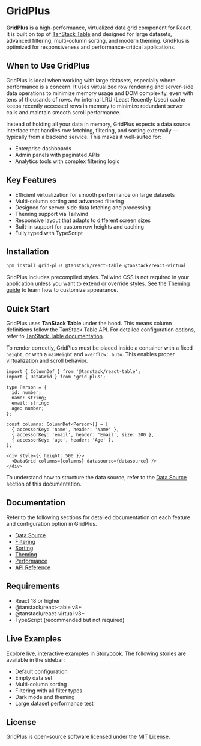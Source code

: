 # GridPlus

**GridPlus** is a high-performance, virtualized data grid component for React. It is built on top of [TanStack Table](https://tanstack.com/table) and designed for large datasets, advanced filtering, multi-column sorting, and modern theming. GridPlus is optimized for responsiveness and performance-critical applications.

## When to Use GridPlus

GridPlus is ideal when working with large datasets, especially where performance is a concern. It uses virtualized row rendering and server-side data operations to minimize memory usage and DOM complexity, even with tens of thousands of rows. An internal LRU (Least Recently Used) cache keeps recently accessed rows in memory to minimize redundant server calls and maintain smooth scroll performance.

Instead of holding all your data in memory, GridPlus expects a data source interface that handles row fetching, filtering, and sorting externally — typically from a backend service. This makes it well-suited for:
- Enterprise dashboards
- Admin panels with paginated APIs
- Analytics tools with complex filtering logic

## Key Features

- Efficient virtualization for smooth performance on large datasets
- Multi-column sorting and advanced filtering
- Designed for server-side data fetching and processing
- Theming support via Tailwind
- Responsive layout that adapts to different screen sizes
- Built-in support for custom row heights and caching
- Fully typed with TypeScript

## Installation

```bash
npm install grid-plus @tanstack/react-table @tanstack/react-virtual
```

GridPlus includes precompiled styles. Tailwind CSS is not required in your application unless you want to extend or override styles. See the [Theming guide](./theming.md) to learn how to customize appearance.

## Quick Start

GridPlus uses **TanStack Table** under the hood. This means column definitions follow the TanStack Table API. For detailed configuration options, refer to [TanStack Table documentation](https://tanstack.com/table).

To render correctly, GridPlus must be placed inside a container with a fixed `height`, or with a `maxHeight` and `overflow: auto`. This enables proper virtualization and scroll behavior.

```tsx
import { ColumnDef } from '@tanstack/react-table';
import { DataGrid } from 'grid-plus';

type Person = {
  id: number;
  name: string;
  email: string;
  age: number;
};

const columns: ColumnDef<Person>[] = [
  { accessorKey: 'name', header: 'Name' },
  { accessorKey: 'email', header: 'Email', size: 300 },
  { accessorKey: 'age', header: 'Age' },
];

<div style={{ height: 500 }}>
  <DataGrid columns={columns} datasource={datasource} />
</div>
```

To understand how to structure the data source, refer to the [Data Source](./data-source.md) section of this documentation.

## Documentation
Refer to the following sections for detailed documentation on each feature and configuration option in GridPlus.

- [Data Source](./data-source.md)
- [Filtering](./filtering.md)
- [Sorting](./sorting.md)
- [Theming](./theming.md)
- [Performance](./performance.md)
- [API Reference](./api-reference.md)

## Requirements

- React 18 or higher
- @tanstack/react-table v8+
- @tanstack/react-virtual v3+
- TypeScript (recommended but not required)

## Live Examples

Explore live, interactive examples in [Storybook](https://muradley.github.io/grid-plus/). The following stories are available in the sidebar:
- Default configuration
- Empty data set
- Multi-column sorting
- Filtering with all filter types
- Dark mode and theming
- Large dataset performance test

## License

GridPlus is open-source software licensed under the [MIT License](https://opensource.org/licenses/MIT).
